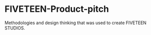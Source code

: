 # FIVETEEN-Product-pitch
Methodologies and design thinking that was used to create FIVETEEN STUDIOS. 
